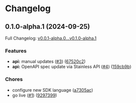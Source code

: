 # Changelog

## 0.1.0-alpha.1 (2024-09-25)

Full Changelog: [v0.0.1-alpha.0...v0.1.0-alpha.1](https://github.com/Find-AI/find-ai-go/compare/v0.0.1-alpha.0...v0.1.0-alpha.1)

### Features

* **api:** manual updates ([#3](https://github.com/Find-AI/find-ai-go/issues/3)) ([67520c2](https://github.com/Find-AI/find-ai-go/commit/67520c2a870c58ed08a215876b728b22b287af2e))
* **api:** OpenAPI spec update via Stainless API ([#4](https://github.com/Find-AI/find-ai-go/issues/4)) ([159cb9b](https://github.com/Find-AI/find-ai-go/commit/159cb9b196efc9a5e1e4c409558a2df240ae88aa))


### Chores

* configure new SDK language ([a7305ac](https://github.com/Find-AI/find-ai-go/commit/a7305ac15b009e56db28b2130a0722ecf9211b50))
* go live ([#1](https://github.com/Find-AI/find-ai-go/issues/1)) ([9297399](https://github.com/Find-AI/find-ai-go/commit/92973998cd92fca9c3203bf53f7f288803522e6c))
